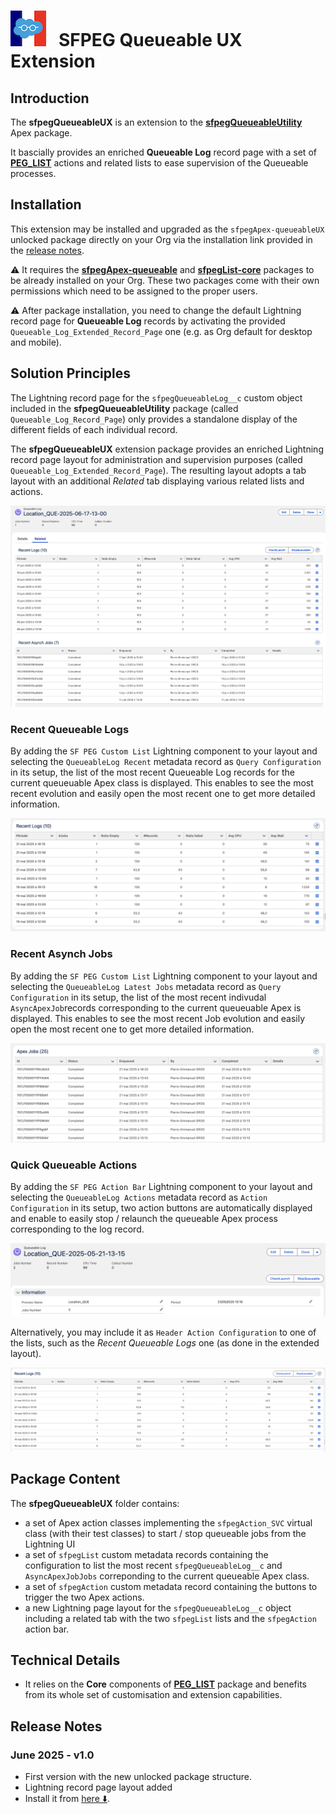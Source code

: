 # ![Logo](/media/Logo.png) &nbsp; SFPEG Queueable UX Extension

## Introduction

The **sfpegQueueableUX** is an extension to the **[sfpegQueueableUtility](help/sfpegQueueableUtility.md)** Apex package.

It bascially provides an enriched **Queueable Log** record page with a set of **[PEG_LIST](https://github.com/pegros/PEG_LIST)**
actions and related lists to ease supervision of the Queueable processes.


## Installation

This extension may be installed and upgraded as the `sfpegApex-queueableUX` unlocked package
directly on your Org via the installation link provided in the [release notes](#release-notes).

⚠️ It requires the **[sfpegApex-queueable](help/sfpegQueueableUtility.md)** and **[sfpegList-core](https://github.com/pegros/PEG_LIST)**
packages to be already installed on your Org. These two packages come with their own permissions which need to be assigned to the proper users.

⚠️ After package installation, you need to change the default Lightning record page for **Queueable Log** records by activating
the provided `Queueable_Log_Extended_Record_Page` one (e.g. as Org default for desktop and mobile).


## Solution Principles

The Lightning record page for the `sfpegQueueableLog__c` custom object included in the **sfpegQueueableUtility** package
(called `Queueable_Log_Record_Page`) only provides a standalone display of the different fields of each individual record.

The **sfpegQueueableUX** extension package provides an enriched Lightning record page layout for administration and 
supervision purposes (called `Queueable_Log_Extended_Record_Page`). The resulting layout adopts a tab layout with
an additional _Related_ tab displaying various related lists and actions.

![sfpegQueueableLog Record Extended View](/media/sfpegQueueableLogExtendedView.png)


### Recent Queueable Logs

By adding the `SF PEG Custom List` Lightning component to your layout and selecting the `QueueableLog Recent`
metadata record as `Query Configuration` in its setup, the list of the most recent Queueable Log records for
the current queueuable Apex class is displayed. This enables to see the most recent evolution and easily
open the most recent one to get more detailed information.

![sfpegQueueableLog Record Logs](/media/sfpegQueueableRecentLogs.png)


### Recent Asynch Jobs

By adding the `SF PEG Custom List` Lightning component to your layout and selecting the `QueueableLog Latest Jobs`
metadata record as `Query Configuration` in its setup, the list of the most recent indivudal `AsyncApexJob`records corresponding to the current queueuable Apex is displayed. This enables to see the most recent Job evolution and easily
open the most recent one to get more detailed information.

![sfpegQueueableLog Recent Asynch Jobs](/media/sfpegQueueableRecentJobs.png)


### Quick Queueable Actions

By adding the `SF PEG Action Bar` Lightning component to your layout and selecting the `QueueableLog Actions`
metadata record as `Action Configuration` in its setup, two action buttons are automatically displayed and
enable to easily stop / relaunch the queueable Apex process corresponding to the log record.

![sfpegQueueableLog Actions](/media/sfpegQueueableActions.png)


Alternatively, you may include it as `Header Action Configuration` to one of the lists,
such as the _Recent Queueable Logs_ one (as done in the extended layout).

![sfpegQueueableLog Recent Logs with Actions](/media/sfpegQueueableRecentLogsWithActions.png)



## Package Content

The **sfpegQueueableUX** folder contains:
* a set of Apex action classes implementing the `sfpegAction_SVC` virtual class (with their test classes) to 
start / stop queueable jobs from the Lightning UI
* a set of `sfpegList` custom metadata records containing the configuration to list the most recent `sfpegQueueableLog__c` 
and `AsyncApexJobJobs` correponding to the current queueable Apex class.
* a set of `sfpegAction` custom metadata record containing the buttons to trigger the two Apex actions.
* a new Lightning page layout for the `sfpegQueueableLog__c` object including a related tab with the two `sfpegList` lists
and the `sfpegAction` action bar.


## Technical Details

* It relies on the **Core** components of **[PEG_LIST](https://github.com/pegros/PEG_LIST)** package and benefits
from its whole set of customisation and extension capabilities.


## Release Notes

### June 2025 - v1.0
* First version with the new unlocked package structure.
* Lightning record page layout added
* Install it from [here ⬇️](https://login.salesforce.com/packaging/installPackage.apexp?p0=04tJ7000000xH4sIAE).
